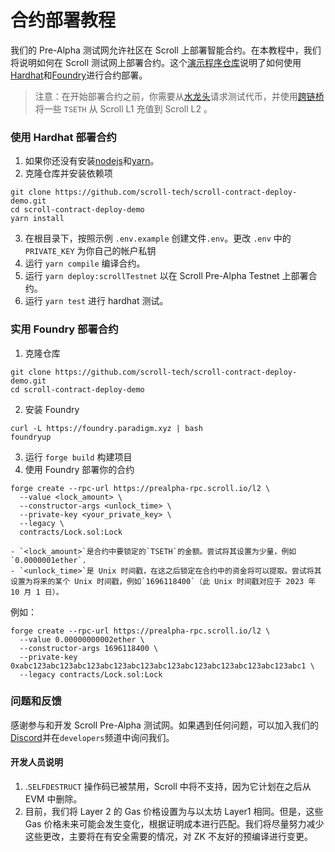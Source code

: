 # 合约部署教程

我们的 Pre-Alpha 测试网允许社区在 Scroll 上部署智能合约。在本教程中，我们将说明如何在 Scroll 测试网上部署合约。这个[演示程序仓库](https://github.com/scroll-tech/scroll-contract-deploy-demo)说明了如何使用[Hardhat](https://hardhat.org/)和[Foundry](https://github.com/foundry-rs/foundry)进行合约部署。

>注意：在开始部署合约之前，你需要从[水龙头](https://scroll.io/prealpha/faucet)请求测试代币，并使用[跨链桥](https://scroll.io/prealpha/bridge)将一些 `TSETH` 从 Scroll L1 充值到 Scroll L2 。

### 使用 Hardhat 部署合约

1. 如果你还没有安装[nodejs](https://nodejs.org/en/download/)和[yarn](https://classic.yarnpkg.com/lang/en/docs/install)。
2. 克隆仓库并安装依赖项
```
git clone https://github.com/scroll-tech/scroll-contract-deploy-demo.git
cd scroll-contract-deploy-demo
yarn install
```
3. 在根目录下，按照示例 `.env.example` 创建文件`.env`。更改 `.env` 中的 `PRIVATE_KEY` 为你自己的帐户私钥
4. 运行 `yarn compile` 编译合约。
5. 运行 `yarn deploy:scrollTestnet` 以在 Scroll Pre-Alpha Testnet 上部署合约。
6. 运行 `yarn test` 进行 hardhat 测试。



### 实用 Foundry 部署合约
1. 克隆仓库
```
git clone https://github.com/scroll-tech/scroll-contract-deploy-demo.git
cd scroll-contract-deploy-demo
```
2.  安装 Foundry
```
curl -L https://foundry.paradigm.xyz | bash
foundryup
```
3. 运行 `forge build` 构建项目
4. 使用 Foundry 部署你的合约
```
forge create --rpc-url https://prealpha-rpc.scroll.io/l2 \
  --value <lock_amount> \
  --constructor-args <unlock_time> \
  --private-key <your_private_key> \
  --legacy \
  contracts/Lock.sol:Lock
```
	- `<lock_amount>`是合约中要锁定的`TSETH`的金额。尝试将其设置为少量，例如`0.0000001ether`.
	- `<unlock_time>`是 Unix 时间戳，在这之后锁定在合约中的资金将可以提取。尝试将其设置为将来的某个 Unix 时间戳，例如`1696118400`（此 Unix 时间戳对应于 2023 年 10 月 1 日）。

例如：

```
forge create --rpc-url https://prealpha-rpc.scroll.io/l2 \
  --value 0.00000000002ether \
  --constructor-args 1696118400 \
  --private-key 0xabc123abc123abc123abc123abc123abc123abc123abc123abc123abc123abc1 \
  --legacy contracts/Lock.sol:Lock
```

### 问题和反馈

感谢参与和开发 Scroll Pre-Alpha 测试网。如果遇到任何问题，可以加入我们的[Discord](https://discord.com/invite/s84eJSdFhn)并在`developers`频道中询问我们。

#### 开发人员说明
1. .`SELFDESTRUCT` 操作码已被禁用，Scroll 中将不支持，因为它计划在之后从 EVM 中删除。
2. 目前，我们将 Layer 2 的 Gas 价格设置为与以太坊 Layer1 相同。但是，这些 Gas 价格未来可能会发生变化，根据证明成本进行匹配。我们将尽量努力减少这些更改，主要将在有安全需要的情况，对 ZK 不友好的预编译进行变更。